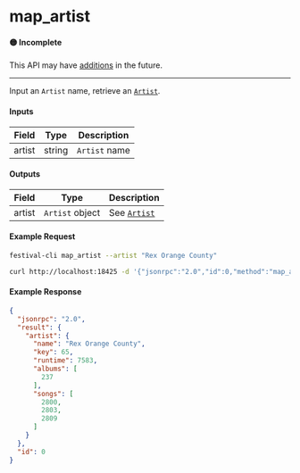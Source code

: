 # map_artist

#### 🟡 Incomplete
This API may have [additions](/api-stability/marker.md) in the future.

---

Input an `Artist` name, retrieve an [`Artist`](/common-objects/artist.md).

#### Inputs

| Field  | Type   | Description |
|--------|--------|-------------|
| artist | string | `Artist` name

#### Outputs

| Field  | Type            | Description |
|--------|-----------------|-------------|
| artist | `Artist` object | See [`Artist`](/common-objects/artist.md)

#### Example Request
```bash
festival-cli map_artist --artist "Rex Orange County"
```
```bash
curl http://localhost:18425 -d '{"jsonrpc":"2.0","id":0,"method":"map_artist","params":{"artist":"Rex Orange County"}}'
```

#### Example Response
```json
{
  "jsonrpc": "2.0",
  "result": {
    "artist": {
      "name": "Rex Orange County",
      "key": 65,
      "runtime": 7583,
      "albums": [
        237
      ],
      "songs": [
        2800,
        2803,
        2809
      ]
    }
  },
  "id": 0
}
```
